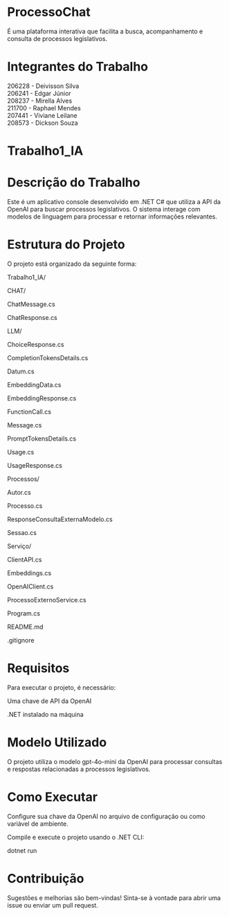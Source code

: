 # ProcessoChat
É uma plataforma interativa que facilita a busca, acompanhamento e consulta de processos legislativos.

# Integrantes do Trabalho
206228 - Deivisson Silva <br/>
206241 - Edgar Júnior <br/>
208237 - Mirella Alves <br/>
211700 - Raphael Mendes <br/>
207441 - Viviane Leilane <br/>
208573 - Dickson Souza <br/>

# Trabalho1_IA

# Descrição do Trabalho

Este é um aplicativo console desenvolvido em .NET C# que utiliza a API da OpenAI para buscar processos legislativos. O sistema interage com modelos de linguagem para processar e retornar informações relevantes.

# Estrutura do Projeto

O projeto está organizado da seguinte forma:

Trabalho1_IA/ <br/>

CHAT/ <br/>

ChatMessage.cs <br/>

ChatResponse.cs<br/>

LLM/ <br/>

ChoiceResponse.cs <br/>

CompletionTokensDetails.cs <br/>

Datum.cs <br/>

EmbeddingData.cs <br/>

EmbeddingResponse.cs <br/>

FunctionCall.cs <br/>

Message.cs <br/>

PromptTokensDetails.cs <br/>

Usage.cs <br/>

UsageResponse.cs <br/>

Processos/ <br/>

Autor.cs <br/>

Processo.cs <br/>

ResponseConsultaExternaModelo.cs <br/>

Sessao.cs <br/>

Serviço/ <br/>

ClientAPI.cs <br/>

Embeddings.cs <br/>

OpenAIClient.cs <br/>

ProcessoExternoService.cs <br/>

Program.cs <br/>

README.md <br/>

.gitignore <br/>
  
# Requisitos

Para executar o projeto, é necessário:

Uma chave de API da OpenAI

.NET instalado na máquina

# Modelo Utilizado

O projeto utiliza o modelo gpt-4o-mini da OpenAI para processar consultas e respostas relacionadas a processos legislativos.

# Como Executar

Configure sua chave da OpenAI no arquivo de configuração ou como variável de ambiente.

Compile e execute o projeto usando o .NET CLI:

dotnet run

# Contribuição

Sugestões e melhorias são bem-vindas! Sinta-se à vontade para abrir uma issue ou enviar um pull request.

